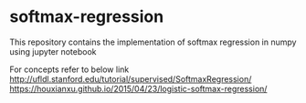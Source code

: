 # softmax-regression
This repository contains the implementation of softmax regression in numpy using jupyter notebook

For concepts refer to below link <br />
http://ufldl.stanford.edu/tutorial/supervised/SoftmaxRegression/ <br />
https://houxianxu.github.io/2015/04/23/logistic-softmax-regression/ <br />
